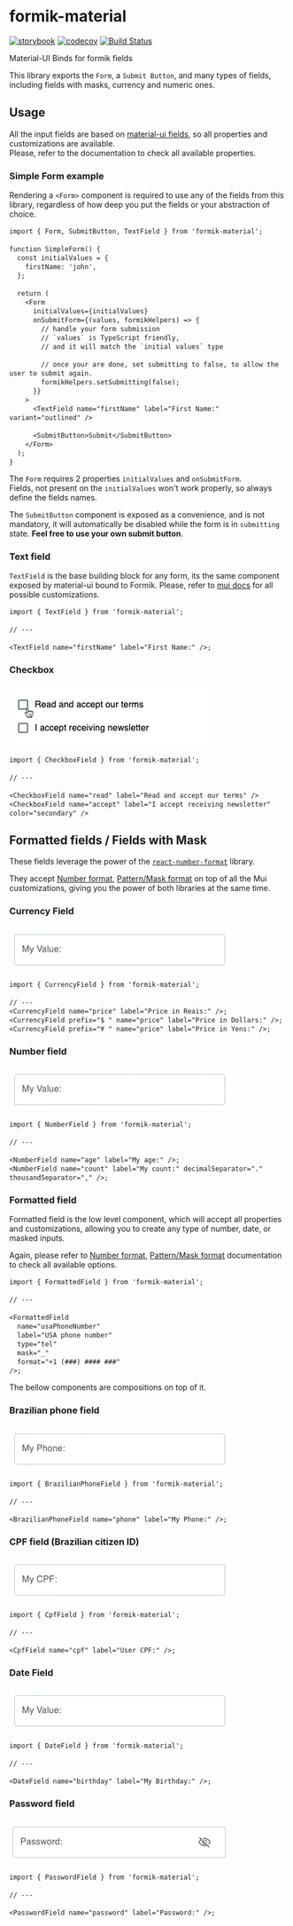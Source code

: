 # formik-material

[![storybook](https://img.shields.io/badge/storybook-published-%23ff69b4)](https://carlos-algms.github.io/formik-material/)
[![codecov](https://codecov.io/gh/carlos-algms/formik-material/branch/master/graph/badge.svg)](https://codecov.io/gh/carlos-algms/formik-material)
[![Build Status](https://travis-ci.com/carlos-algms/formik-material.svg?branch=master)](https://travis-ci.com/carlos-algms/formik-material)

Material-UI Binds for formik fields

This library exports the `Form`, a `Submit Button`, and many types of fields,
including fields with masks, currency and numeric ones.

## Usage

All the input fields are based on [material-ui fields](https://mui.com/material-ui/react-text-field/),
so all properties and customizations are available.  
Please, refer to the documentation to check all available properties.

### Simple Form example

Rendering a `<Form>` component is required to use any of the fields from this library,
regardless of how deep you put the fields or your abstraction of choice.

```tsx
import { Form, SubmitButton, TextField } from 'formik-material';

function SimpleForm() {
  const initialValues = {
    firstName: 'john',
  };

  return (
    <Form
      initialValues={initialValues}
      onSubmitForm={(values, formikHelpers) => {
        // handle your form submission
        // `values` is TypeScript friendly,
        // and it will match the `initial values` type

        // once your are done, set submitting to false, to allow the user to submit again.
        formikHelpers.setSubmitting(false);
      }}
    >
      <TextField name="firstName" label="First Name:" variant="outlined" />

      <SubmitButton>Submit</SubmitButton>
    </Form>
  );
}
```

The `Form` requires 2 properties `initialValues` and `onSubmitForm`.  
Fields, not present on the `initialValues` won't work properly, so always define the fields names.

The `SubmitButton` component is exposed as a convenience, and is not mandatory,
it will automatically be disabled while the form is in `submitting` state.
**Feel free to use your own submit button**.

### Text field

`TextField` is the base building block for any form, its the same component exposed by material-ui bound to Formik.
Please, refer to [mui docs](https://mui.com/material-ui/react-text-field/) for all possible customizations.

```tsx
import { TextField } from 'formik-material';

// ---

<TextField name="firstName" label="First Name:" />;
```

### Checkbox

![checkbox field](./.github/images/fields/checkbox-example.gif)

```tsx
import { CheckboxField } from 'formik-material';

// ---

<CheckboxField name="read" label="Read and accept our terms" />
<CheckboxField name="accept" label="I accept receiving newsletter" color="secondary" />
```

## Formatted fields / Fields with Mask

These fields leverage the power of the [`react-number-format`](https://www.npmjs.com/package/react-number-format) library.

They accept
[Number format](https://s-yadav.github.io/react-number-format/docs/numeric_format),
[Pattern/Mask format](https://s-yadav.github.io/react-number-format/docs/pattern_format)
on top of all the Mui customizations, giving you the power of both libraries at the same time.

### Currency Field

![currency field](./.github/images/fields/currency-example.gif)

```tsx
import { CurrencyField } from 'formik-material';

// ---
<CurrencyField name="price" label="Price in Reais:" />;
<CurrencyField prefix="$ " name="price" label="Price in Dollars:" />;
<CurrencyField prefix="¥ " name="price" label="Price in Yens:" />;
```

### Number field

![number field](./.github/images/fields/numeric-example.gif)

```tsx
import { NumberField } from 'formik-material';

// ---

<NumberField name="age" label="My age:" />;
<NumberField name="count" label="My count:" decimalSeparator="." thousandSeparator="," />;
```

### Formatted field

Formatted field is the low level component, which will accept all properties and customizations,
allowing you to create any type of number, date, or masked inputs.

Again, please refer to
[Number format](https://s-yadav.github.io/react-number-format/docs/numeric_format),
[Pattern/Mask format](https://s-yadav.github.io/react-number-format/docs/pattern_format)
documentation to check all available options.

```tsx
import { FormattedField } from 'formik-material';

// ---

<FormattedField
  name="usaPhoneNumber"
  label="USA phone number"
  type="tel"
  mask="_"
  format="+1 (###) #### ###"
/>;
```

The bellow components are compositions on top of it.

### Brazilian phone field

![phone filed](./.github/images/fields/phone-example.gif)

```tsx
import { BrazilianPhoneField } from 'formik-material';

// ---

<BrazilianPhoneField name="phone" label="My Phone:" />;
```

### CPF field (Brazilian citizen ID)

![cpf field](./.github/images/fields/cpf-example.gif)

```tsx
import { CpfField } from 'formik-material';

// ---

<CpfField name="cpf" label="User CPF:" />;
```

### Date Field

![date field](./.github/images/fields/date-example.gif)

```tsx
import { DateField } from 'formik-material';

// ---

<DateField name="birthday" label="My Birthday:" />;
```

### Password field

![password field](./.github/images/fields/password-example.gif)

```tsx
import { PasswordField } from 'formik-material';

// ---

<PasswordField name="password" label="Password:" />;
```
